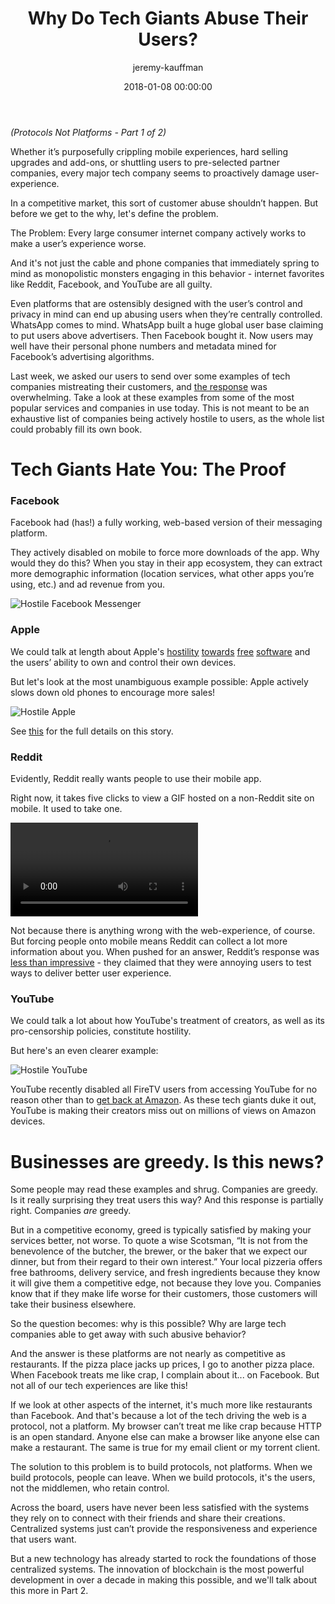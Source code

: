 ﻿---
author: jeremy-kauffman
title: 'Why Do Tech Giants Abuse Their Users?'
date: '2018-01-08 00:00:00'
cover: "ProtsNotPlats.jpg"
category: technical
---
_(Protocols Not Platforms - Part 1 of 2)_

Whether it’s purposefully crippling mobile experiences, hard selling upgrades and add-ons, or shuttling users to pre-selected partner companies, every major tech company seems to proactively damage user-experience.

In a competitive market, this sort of customer abuse shouldn’t happen. But before we get to the why, let's define the problem.  

<div class="focus-text">
The Problem: Every large consumer internet company actively works to make a user’s experience worse.
</div>

And it's not just the cable and phone companies that immediately spring to mind as monopolistic monsters engaging in this behavior - internet favorites like Reddit, Facebook, and YouTube are all guilty.

Even platforms that are ostensibly designed with the user’s control and privacy in mind can end up abusing users when they’re centrally controlled. WhatsApp comes to mind. WhatsApp built a huge global user base claiming to put users above advertisers. Then Facebook bought it. Now users may well have their personal phone numbers and metadata mined for Facebook’s advertising algorithms.

Last week, we asked our users to send over some examples of tech companies mistreating their customers, and [the response](https://www.reddit.com/r/lbry/comments/7nx6v0/can_you_help_us_collect_examples_of_hostile_tech/) was overwhelming. Take a look at these examples from some of the most popular services and companies in use today. This is not meant to be an exhaustive list of companies being actively hostile to users, as the whole list could probably fill its own book.

# Tech Giants Hate You: The Proof

### Facebook

Facebook had (has!) a fully working, web-based version of their messaging platform.

They actively disabled on mobile to force more downloads of the app. Why would they do this? When you stay in their app ecosystem, they can extract more demographic information (location services, what other apps you’re using, etc.) and ad revenue from you.

![Hostile Facebook Messenger](https://spee.ch/@hostiletech/facebookmessanger2.jpg)

### Apple

We could talk at length about Apple's [hostility](http://www.zdnet.com/blog/perlow/apple-doesnt-love-you-they-just-want-your-money/17323) [towards](http://www.engadget.com/2016/02/05/apple-needs-to-tighten-its-app-game/) [free](https://arstechnica.com/tech-policy/2017/10/jony-ives-creativity-pales-compared-to-apples-app-store-lawsuit-defense/) [software](http://www.zdnet.com/blog/apple/gizmodo-editor-jason-chens-house-raided-computers-seized-updated/6730) and the users’ ability to own and control their own devices.

But let's look at the most unambiguous example possible: Apple actively slows down old phones to encourage more sales!


![Hostile Apple](https://spee.ch/@hostiletech/slowios.jpg)

See [this](http://www.businessinsider.com/apple-battery-throttling-gives-customers-reason-to-distrust-2017-12) for the full details on this story.

### Reddit

Evidently, Reddit really wants people to use their mobile app.

Right now, it takes five clicks to view a GIF hosted on a non-Reddit site on mobile. It used to take one.

<video controls src="https://spee.ch/@hostiletech/redditmobile.gif"></video>

Not because there is anything wrong with the web-experience, of course. But forcing people onto mobile means Reddit can collect a lot more information about you. When pushed for an answer, Reddit’s response was [less than impressive](https://www.reddit.com/r/redditmobile/comments/5yjqlp/why_am_i_forced_to_download_the_app_on_android/derkn32/) - they claimed that they were annoying users to test ways to deliver better user experience.

### YouTube

We could talk a lot about how YouTube's treatment of creators, as well as its pro-censorship policies, constitute hostility.

But here's an even clearer example:

![Hostile YouTube](https://spee.ch/@hostiletech/youtubefire.jpg)

YouTube recently disabled all FireTV users from accessing YouTube for no reason other than to [get back at Amazon](https://www.theverge.com/2017/12/5/16738748/google-amazon-feud-youtube-pulled-off-fire-tv-echo-show-nest-devices). As these tech giants duke it out, YouTube is making their creators miss out on millions of views on Amazon devices.

# Businesses are greedy. Is this news?

Some people may read these examples and shrug. Companies are greedy. Is it really surprising they treat users this way? And this response is partially right. Companies _are_ greedy.

But in a competitive economy, greed is typically satisfied by making your services better, not worse. To quote a wise Scotsman, “It is not from the benevolence of the butcher, the brewer, or the baker that we expect our dinner, but from their regard to their own interest.” Your local pizzeria offers free bathrooms, delivery service, and fresh ingredients because they know it will give them a competitive edge, not because they love you. Companies know that if they make life worse for their customers, those customers will take their business elsewhere.

So the question becomes: why is this possible? Why are large tech companies able to get away with such abusive behavior?

And the answer is these platforms are not nearly as competitive as restaurants. If the pizza place jacks up prices, I go to another pizza place. When Facebook treats me like crap, I complain about it... on Facebook. But not all of our tech experiences are like this!

If we look at other aspects of the internet, it's much more like restaurants than Facebook. And that's because a lot of the tech driving the web is a protocol, not a platform. My browser can’t treat me like crap because HTTP is an open standard. Anyone else can make a browser like anyone else can make a restaurant. The same is true for my email client or my torrent client.

The solution to this problem is to build protocols, not platforms. When we build protocols, people can leave. When we build protocols, it's the users, not the middlemen, who retain control.

Across the board, users have never been less satisfied with the systems they rely on to connect with their friends and share their creations. Centralized systems just can’t provide the responsiveness and experience that users want.

But a new technology has already started to rock the foundations of those centralized systems. The innovation of blockchain is the most powerful development in over a decade in making this possible, and we'll talk about this more in Part 2.

